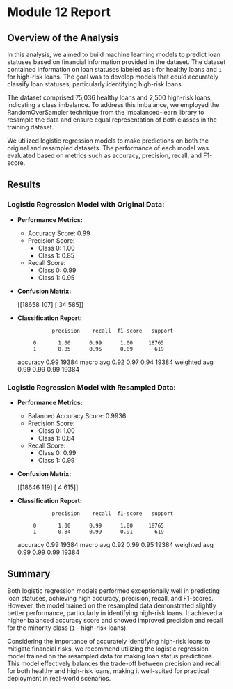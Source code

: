 # Module 12 Report

## Overview of the Analysis

In this analysis, we aimed to build machine learning models to predict loan statuses based on financial information provided in the dataset. The dataset contained information on loan statuses labeled as `0` for healthy loans and `1` for high-risk loans. The goal was to develop models that could accurately classify loan statuses, particularly identifying high-risk loans.

The dataset comprised 75,036 healthy loans and 2,500 high-risk loans, indicating a class imbalance. To address this imbalance, we employed the RandomOverSampler technique from the imbalanced-learn library to resample the data and ensure equal representation of both classes in the training dataset.

We utilized logistic regression models to make predictions on both the original and resampled datasets. The performance of each model was evaluated based on metrics such as accuracy, precision, recall, and F1-score.

## Results

### Logistic Regression Model with Original Data:
- **Performance Metrics:**
  - Accuracy Score: 0.99
  - Precision Score:
    - Class 0: 1.00
    - Class 1: 0.85
  - Recall Score:
    - Class 0: 0.99
    - Class 1: 0.95
- **Confusion Matrix:**
  
  [[18658   107]
   [   34   585]]
  
- **Classification Report:**
  
                 precision    recall  f1-score   support

           0       1.00      0.99      1.00     18765
           1       0.85      0.95      0.89       619

    accuracy                           0.99     19384
   macro avg       0.92      0.97      0.94     19384
weighted avg       0.99      0.99      0.99     19384


### Logistic Regression Model with Resampled Data:
- **Performance Metrics:**
  - Balanced Accuracy Score: 0.9936
  - Precision Score:
    - Class 0: 1.00
    - Class 1: 0.84
  - Recall Score:
    - Class 0: 0.99
    - Class 1: 0.99
- **Confusion Matrix:**
  
  [[18646   119]
   [    4   615]]
  
- **Classification Report:**
  
                 precision    recall  f1-score   support

           0       1.00      0.99      1.00     18765
           1       0.84      0.99      0.91       619

    accuracy                           0.99     19384
   macro avg       0.92      0.99      0.95     19384
weighted avg       0.99      0.99      0.99     19384


## Summary

Both logistic regression models performed exceptionally well in predicting loan statuses, achieving high accuracy, precision, recall, and F1-scores. However, the model trained on the resampled data demonstrated slightly better performance, particularly in identifying high-risk loans. It achieved a higher balanced accuracy score and showed improved precision and recall for the minority class (`1` - high-risk loans).

Considering the importance of accurately identifying high-risk loans to mitigate financial risks, we recommend utilizing the logistic regression model trained on the resampled data for making loan status predictions. This model effectively balances the trade-off between precision and recall for both healthy and high-risk loans, making it well-suited for practical deployment in real-world scenarios.
